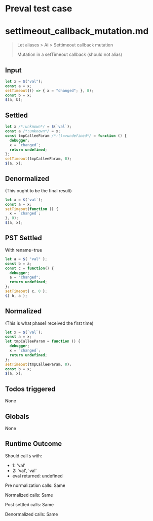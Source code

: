 # Preval test case

# settimeout_callback_mutation.md

> Let aliases > Ai > Settimeout callback mutation
>
> Mutation in a setTimeout callback (should not alias)

## Input

`````js filename=intro
let x = $("val");
const a = x;
setTimeout(() => { x = "changed"; }, 0);
const b = x;
$(a, b);
`````


## Settled


`````js filename=intro
let x /*:unknown*/ = $(`val`);
const a /*:unknown*/ = x;
const tmpCalleeParam /*:()=>undefined*/ = function () {
  debugger;
  x = `changed`;
  return undefined;
};
setTimeout(tmpCalleeParam, 0);
$(a, x);
`````


## Denormalized
(This ought to be the final result)

`````js filename=intro
let x = $(`val`);
const a = x;
setTimeout(function () {
  x = `changed`;
}, 0);
$(a, x);
`````


## PST Settled
With rename=true

`````js filename=intro
let a = $( "val" );
const b = a;
const c = function() {
  debugger;
  a = "changed";
  return undefined;
};
setTimeout( c, 0 );
$( b, a );
`````


## Normalized
(This is what phase1 received the first time)

`````js filename=intro
let x = $(`val`);
const a = x;
let tmpCalleeParam = function () {
  debugger;
  x = `changed`;
  return undefined;
};
setTimeout(tmpCalleeParam, 0);
const b = x;
$(a, x);
`````


## Todos triggered


None


## Globals


None


## Runtime Outcome


Should call `$` with:
 - 1: 'val'
 - 2: 'val', 'val'
 - eval returned: undefined

Pre normalization calls: Same

Normalized calls: Same

Post settled calls: Same

Denormalized calls: Same
